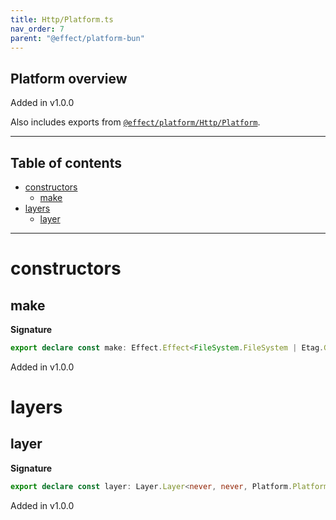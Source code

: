 ```yaml
---
title: Http/Platform.ts
nav_order: 7
parent: "@effect/platform-bun"
---
```


## Platform overview

Added in v1.0.0

Also includes exports from [`@effect/platform/Http/Platform`](https://effect-ts.github.io/platform/platform/Http/Platform.ts.html).

---

<h2 class="text-delta">Table of contents</h2>

- [constructors](#constructors)
  - [make](#make)
- [layers](#layers)
  - [layer](#layer)

---

# constructors

## make

**Signature**

```ts
export declare const make: Effect.Effect<FileSystem.FileSystem | Etag.Generator, never, Platform.Platform>
```

Added in v1.0.0

# layers

## layer

**Signature**

```ts
export declare const layer: Layer.Layer<never, never, Platform.Platform>
```

Added in v1.0.0
